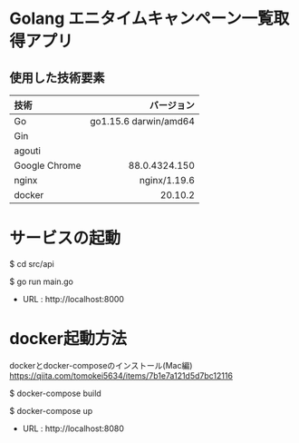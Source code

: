 # Golang エニタイムキャンペーン一覧取得アプリ

## 使用した技術要素

| 技術 | バージョン |
|:-----------|------------:|
| Go       |         go1.15.6 darwin/amd64 | 
| Gin     |      |   
| agouti       |         |        
| Google Chrome       |             88.0.4324.150 |  
| nginx       |             nginx/1.19.6 | 
| docker       |            20.10.2 |  


# サービスの起動
$ cd src/api

$ go run main.go

* URL : http://localhost:8000


# docker起動方法 
dockerとdocker-composeのインストール(Mac編) https://qiita.com/tomokei5634/items/7b1e7a121d5d7bc12116

$ docker-compose build 

$ docker-compose up 

* URL : http://localhost:8080




